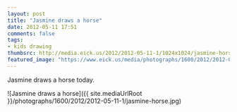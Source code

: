 ```yaml
---
layout: post
title: "Jasmine draws a horse"
date: 2012-05-11 17:51
comments: false
tags: 
- kids drawing
thumbsrc: http://media.eick.us/2012/2012-05-11-1/1024x1024/jasmine-horse.jpg
featured_image: "https://www.eick.us/media/photographs/1600/2012/2012-05-11-1/jasmine-horse.jpg"
---
```

Jasmine draws a horse today.




![Jasmine draws a horse]({{ site.mediaUrlRoot }}/photographs/1600/2012/2012-05-11-1/jasmine-horse.jpg)

